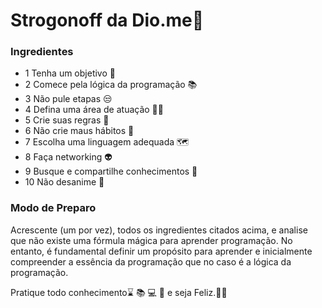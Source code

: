 # Strogonoff da Dio.me:chicken:

### Ingredientes

 - 1 Tenha um objetivo :money_mouth_face:
 - 2 Comece pela lógica da programação :books:
 - 3 Não pule etapas :unamused:
 - 4 Defina uma área de atuação :man_astronaut:
 - 5 Crie suas regras :hocho:
 - 6 Não crie maus hábitos :triumph:
 - 7 Escolha uma linguagem adequada :world_map:
 - 8 Faça networking :alien:
 - 9 Busque e compartilhe conhecimentos :robot:
 - 10 Não desanime :grimacing:

### Modo de Preparo

Acrescente (um por vez), todos os ingredientes citados acima, e analise que não existe uma fórmula mágica para aprender programação. No entanto, é fundamental definir um propósito para aprender e inicialmente compreender a essência da programação que no caso é a lógica da programação.

Pratique todo conhecimento:hourglass: :books: :computer: :1st_place_medal: e seja Feliz.:vulcan_salute::wink:



















